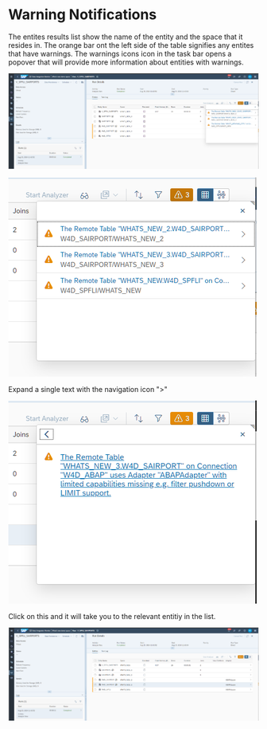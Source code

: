 <!-- loio8337d8d84c0942328e44984cbd09ecf9 -->

# Warning Notifications



The entites results list show the name of the entity and the space that it resides in. The orange bar ont the left side of the table signifies any entites that have warnings. The warnings icons icon in the task bar opens a popover that will provide more information about entities with warnings.

![](images/Cross-space_view_analyzer_2_a1dd3d6.png)

![](images/Cross-space_view_analyzer3_popover_1_7ddc454.png)

Expand a single text with the navigation icon "\>"

![](images/Cross-space_view_analyzer_4_popover_2_5ce64d5.png)

Click on this and it will take you to the relevant entitiy in the list.

![](images/Cross-space_view_analyzer_5_popover_3_1341e7d.png)

